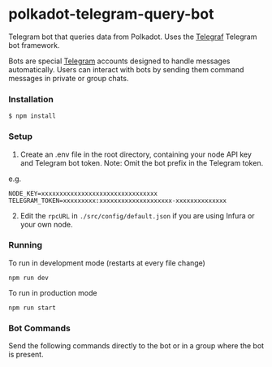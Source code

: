 # polkadot-telegram-query-bot

Telegram bot that queries data from Polkadot. Uses the [Telegraf](https://github.com/telegraf/telegraf) Telegram bot framework.

Bots are special [Telegram](https://telegram.org) accounts designed to handle messages automatically.
Users can interact with bots by sending them command messages in private or group chats.

### Installation

```
$ npm install
```

### Setup

1) Create an .env file in the root directory, containing your node API key and Telegram bot token. Note: Omit the bot prefix in the Telegram token.

e.g.
```
NODE_KEY=xxxxxxxxxxxxxxxxxxxxxxxxxxxxxxxx
TELEGRAM_TOKEN=xxxxxxxxx:xxxxxxxxxxxxxxxxxxxx-xxxxxxxxxxxxxx
```

2) Edit the `rpcURL` in `./src/config/default.json` if you are using Infura or your own node.


### Running

To run in development mode (restarts at every file change)
```
npm run dev
```

To run in production mode
```
npm run start
```

### Bot Commands

Send the following commands directly to the bot or in a group where the bot is present.

 <!-- TODO: Fill out commands on README -->
